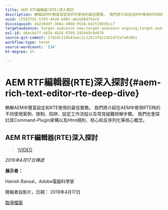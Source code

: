 ```yaml
---
title: AEM RTF編輯器(RTE)深入探討
description: 瞭解AEM中豐富設定和RTE使用的最佳實務。 我們將介紹在AEM中使用RTE時的不同使用案例、限制、陷阱、設定工作流程以及常見疑難排解步驟。 我們也會探討其Command-Plugin架構以及Html規則、核心和反序列化等核心概念。
uuid: c55837d1-5703-44a9-b901-ab2e68d75dcb
discoiquuid: d4220ddf-360a-4068-9558-b42f29038cc7
targetaudience: target-audience new;target-audience ongoing;target-audience upgrader
exl-id: d6ecba7f-e82b-4b26-9769-392449c9d070
source-git-commit: 1792dc318643aec2c12613f621361d72a7a918b1
workflow-type: tm+mt
source-wordcount: '134'
ht-degree: 1%

---
```


# AEM RTF編輯器(RTE)深入探討{#aem-rich-text-editor-rte-deep-dive}

瞭解AEM中豐富設定和RTE使用的最佳實務。 我們將介紹在AEM中使用RTE時的不同使用案例、限制、陷阱、設定工作流程以及常見疑難排解步驟。 我們也會探討其Command-Plugin架構以及Html規則、核心和反序列化等核心概念。

## AEM RTF編輯器(RTE)深入探討

>[!VIDEO](https://video.tv.adobe.com/v/27087/?quality=9)

*2019年4月17日傳遞*

**展示者：**

Hanish Bansal，Adobe電腦科學家

簡報者投影片，日期： 2019年4月17日

[取得檔案](assets/aem-gems-aem-rte-04172019.pdf)

